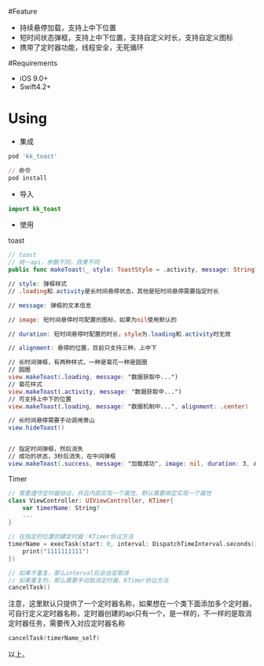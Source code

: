 #Feature

- 持续悬停加载，支持上中下位置
- 短时间状态弹框，支持上中下位置，支持自定义时长，支持自定义图标
- 携带了定时器功能，线程安全，无死循环

#Requirements

- iOS 9.0+
- Swift4.2+



# Using

- 集成

```ruby
pod 'kk_toast'

// 命令
pod install
```

- 导入

```swift
import kk_toast
```

- 使用

toast

```swift
// toast
// 统一api，参数不同，效果不同
public func makeToast(_ style: ToastStyle = .activity, message: String? = nil, image: UIImage? = nil, duration: Double? = nil, alignment: ToastAlignment = .center)

// style: 弹框样式
// .loading和.activity是长时间悬停状态，其他是短时间悬停需要指定时长

// message: 弹框的文本信息

// image: 短时间悬停时可配置的图标，如果为nil使用默认的

// duration: 短时间悬停时配置的时长，style为.loading和.activity时无效

// alignment: 悬停的位置，目前只支持三种，上中下

// 长时间弹框，有两种样式，一种是菊花一种是圆圈
// 圆圈
view.makeToast(.loading, message: "数据获取中...")
// 菊花样式
view.makeToast(.activity, message: "数据获取中...")
// 可支持上中下的位置
view.makeToast(.loading, message: "数据机制中...", alignment: .center)

// 长时间悬停需要手动调用萧山
view.hideToast()


// 指定时间弹框，然后消失
// 成功的状态，3秒后消失，在中间弹框
view.makeToast(.success, message: "加载成功", image: nil, duration: 3, alignment: .center)
```



Timer

```swift
// 需要遵守定时器协议，并且内部实现一个属性，默认需要绑定实现一个属性
class ViewController: UIViewController, KTimer{
    var timerName: String?
    ...
}

// 在指定的位置创建定时器：KTimer协议方法
timerName = execTask(start: 0, interval: DispatchTimeInterval.seconds(3), repeats: true, async: true, task: {
    print("1111111111")
})

// 如果不重复，那么interval后会自定取消
// 如果重复的，那么需要手动取消定时器，KTimer协议方法
cancelTask()
```

注意，这里默认只提供了一个定时器名称，如果想在一个类下面添加多个定时器，可自行定义定时器名称，定时器创建的api只有一个，是一样的，不一样的是取消定时器任务，需要传入对应定时器名称

```swift
cancelTask(timerName_self)
```



以上。



